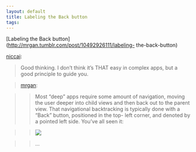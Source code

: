 ```yaml
--- 
layout: default
title: Labeling the Back button
tags: 
---
```

[Labeling the Back button](http://mrgan.tumblr.com/post/10492926111/labeling-
the-back-button)

[niccai](http://blog.niccai.com/post/11958918634/labeling-the-back-button):

> Good thinking. I don’t think it’s THAT easy in complex apps, but a good
principle to guide you.

>

> [mrgan](http://mrgan.tumblr.com/post/10492926111/labeling-the-back-button):

>

>> Most “deep” apps require some amount of navigation, moving the user deeper
into child views and then back out to the parent view. That navigational
backtracking is typically done with a “Back” button, positioned in the top-
left corner, and denoted by a pointed left side. You’ve all seen it:

>>

>> ![](http://media.tumblr.com/tumblr_lrvzci495l1qz50x3.png)

>>

>> …

